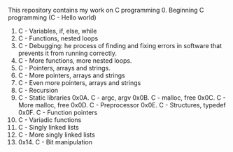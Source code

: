 This repository contains my work on C programming 
0. Beginning C programming (C - Hello world)
1. C - Variables, if, else, while
2. C - Functions, nested loops
3. C - Debugging: he process of finding and fixing errors in software that prevents it from running correctly.
4. C - More functions, more nested loops.
5. C - Pointers, arrays and strings.
6. C - More pointers, arrays and strings
7. C - Even more pointers, arrays and strings
8. C - Recursion
9. C - Static libraries
0x0A. C - argc, argv
0x0B. C - malloc, free
0x0C. C - More malloc, free
0x0D. C - Preprocessor
0x0E. C - Structures, typedef
0x0F. C - Function pointers
10. C - Variadic functions
12. C - Singly linked lists
13. C - More singly linked lists
14. 0x14. C - Bit manipulation
